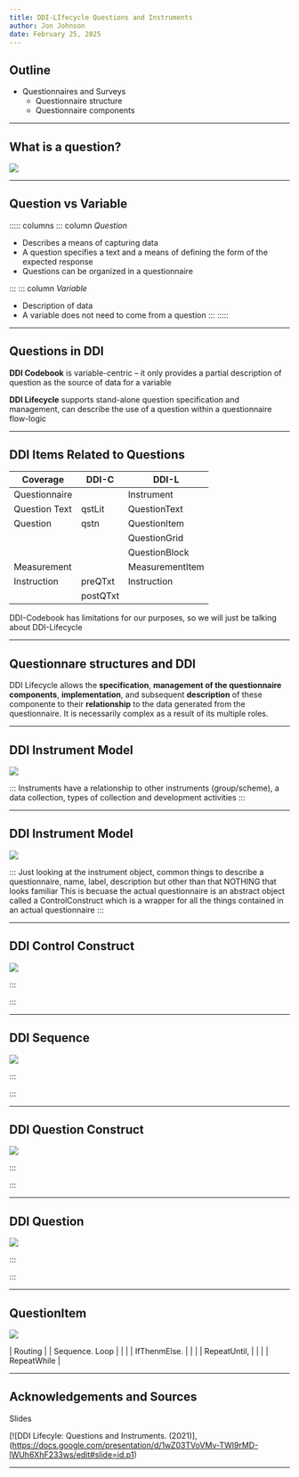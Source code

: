 ```yaml
---
title: DDI-LIfecycle Questions and Instruments
author: Jon Johnson
date: February 25, 2025
---
```


## Outline

- Questionnaires and Surveys
  - Questionnaire structure
  - Questionnaire components

---

## What is a question?

![](img/what-is-a-question.png)


---

## Question vs Variable

::::: columns
::: column
*Question*

- Describes a means of capturing data
- A question specifies a text and a means of defining the form of the expected response
- Questions can be organized in a questionnaire

:::
::: column
*Variable*

- Description of data
- A variable does not need to come from a question
:::
:::::

---

## Questions in DDI

**DDI Codebook** is variable-centric – it only provides a partial description of question as the source of data for a variable

**DDI Lifecycle** supports stand-alone question specification and management, can describe the use of a question within a questionnaire flow-logic

---

## DDI Items Related to Questions

| Coverage      | DDI-C    | DDI-L             |
|---------------|----------|-------------------|
| Questionnaire |          | Instrument        |
| Question Text | qstLit   | QuestionText      |
| Question      | qstn     | QuestionItem      |
|               |          | QuestionGrid      |
|               |          | QuestionBlock     |
| Measurement   |          | MeasurementItem   |
| Instruction   | preQTxt  | Instruction       |
|               | postQTxt |                   |

DDI-Codebook has limitations for our purposes, so we will just be talking about DDI-Lifecycle

---

## Questionnare structures and DDI

DDI Lifecycle allows the **specification**, **management of the questionnaire components**, **implementation**, and subsequent **description** of these componente to their **relationship** to the data generated from the questionnaire. It is necessarily complex as a result of its multiple roles.


---

## DDI Instrument Model

![](img/instrument.png)

:::
Instruments have a relationship to other instruments (group/scheme), a data collection, types of collection and development activities
:::


---

## DDI Instrument Model

![](img/instrument-high-level.png)

:::
Just looking at the instrument object, common things to describe a questionnaire, name, label, description but other than that NOTHING that looks familiar
This is becuase the actual questionnaire is an abstract object called a ControlConstruct which is a wrapper for all the things contained in an actual questionnaire
:::


---

## DDI Control Construct

![](img/control-construct.png)

:::

:::

---

## DDI Sequence

![](img/sequence.png)

:::

:::

---

## DDI Question Construct

![](img/question-construct.png)

:::

:::

---

## DDI Question

![](img/question.png)

:::

:::

---

## QuestionItem 

![](img/question-item-relationships.png)

| Routing       |          | Sequence. Loop    |
|               |          | IfThenmElse.      |
|               |          | RepeatUntil,      |
|               |          | RepeatWhile       |

---

## Acknowledgements and Sources

Slides 

[![DDI Lifecyle: Questions and Instruments. (2021)],(https://docs.google.com/presentation/d/1wZ03TVoVMv-TWI9rMD-lWUh6XhF233ws/edit#slide=id.p1)



---
